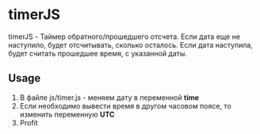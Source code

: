 # timerJS
timerJS - Таймер обратного/прошедшего отсчета. Если дата еще не наступило, будет отсчитывать, сколько осталось.
Если дата наступила, будет считать прошедшее время, с указанной даты.

## Usage
1. В файле js/timer.js - меняем дату в переменной **time**
2. Если необходимо вывести время в другом часовом поясе, то изменить переменную **UTC**
3. Profit